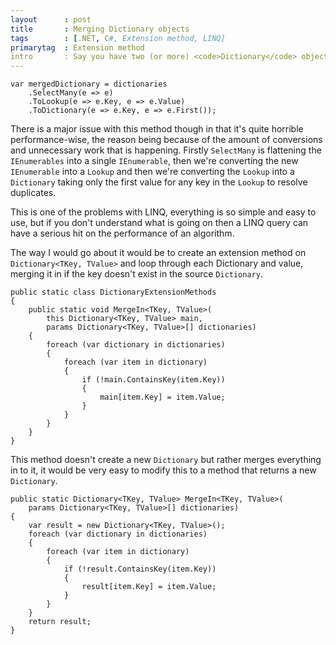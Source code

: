 ```yaml
---
layout      : post
title       : Merging Dictionary objects
tags        : [.NET, C#, Extension method, LINQ]
primarytag  : Extension method
intro       : Say you have two (or more) <code>Dictionary</code> objects and want their contents merged, this can be done with LINQ very conveniently like so.
---
```


<!--prettify lang=csharp-->
    var mergedDictionary = dictionaries
        .SelectMany(e => e)
        .ToLookup(e => e.Key, e => e.Value)
        .ToDictionary(e => e.Key, e => e.First());

There is a major issue with this method though in that it's quite horrible performance-wise, the reason being because of the amount of conversions and unnecessary work that is happening. Firstly `SelectMany` is flattening the `IEnumerables` into a single `IEnumerable`, then we're converting the new `IEnumerable` into a `Lookup` and then we're converting the `Lookup` into a `Dictionary` taking only the first value for any key in the `Lookup` to resolve duplicates.

This is one of the problems with LINQ, everything is so simple and easy to use, but if you don't understand what is going on then a LINQ query can have a serious hit on the performance of an algorithm.

The way I would go about it would be to create an extension method on `Dictionary<TKey, TValue>` and loop through each Dictionary and value, merging it in if the key doesn't exist in the source `Dictionary`.

<!--prettify lang=csharp-->
    public static class DictionaryExtensionMethods
    {
        public static void MergeIn<TKey, TValue>(
            this Dictionary<TKey, TValue> main,
            params Dictionary<TKey, TValue>[] dictionaries)
        {
            foreach (var dictionary in dictionaries)
            {
                foreach (var item in dictionary)
                {
                    if (!main.ContainsKey(item.Key))
                    {
                        main[item.Key] = item.Value;
                    }
                }
            }
        }
    }

This method doesn't create a new `Dictionary` but rather merges everything in to it, it would be very easy to modify this to a method that returns a new `Dictionary`.

<!--prettify lang=csharp-->
    public static Dictionary<TKey, TValue> MergeIn<TKey, TValue>(
        params Dictionary<TKey, TValue>[] dictionaries)
    {
        var result = new Dictionary<TKey, TValue>();
        foreach (var dictionary in dictionaries)
        {
            foreach (var item in dictionary)
            {
                if (!result.ContainsKey(item.Key))
                {
                    result[item.Key] = item.Value;
                }
            }
        }
        return result;
    }
